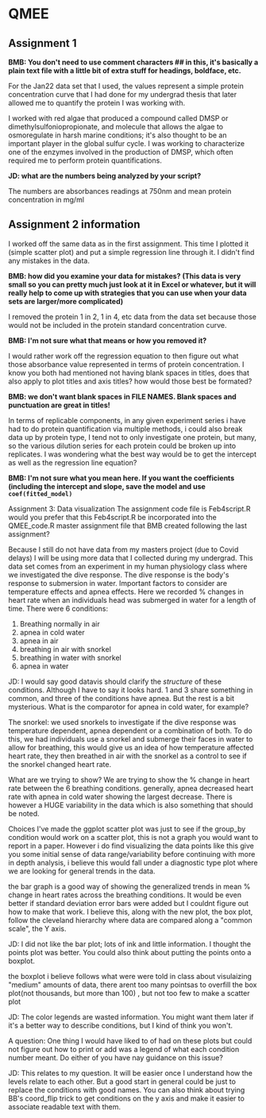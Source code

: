 # QMEE

## Assignment 1

**BMB: You don't need to use comment characters ## in this, it's basically a plain text file with a little bit of extra stuff for headings, boldface, etc.**

For the Jan22 data set that I used, the values represent a simple protein concentration curve that I had done for my undergrad thesis that later allowed me to quantify the protein I was working with.

I worked with red algae that produced a compound called DMSP or dimethylsulfoniopropionate, and molecule that allows the algae to osmoregulate in harsh marine conditions; it's also thought to be an important player in the global sulfur cycle. I was working to characterize one of the enzymes involved in the production of DMSP, which often required me to perform protein quantifications.

**JD: what are the numbers being analyzed by your script?**

The numbers are absorbances readings at 750nm and mean protein concentration in mg/ml

## Assignment 2 information

I worked off the same data as in the first assignment. This time I plotted it (simple scatter plot) and put a simple regression line through it. I didn't find any mistakes in the data. 

**BMB: how did you examine your data for mistakes? (This data is very small so you can pretty much just look at it in Excel or whatever, but it will really help to come up with strategies that you can use when your data sets are larger/more complicated)**

I removed the protein 1 in 2, 1 in 4, etc data from the data set because those would not be included in the protein standard concentration curve.

**BMB: I'm not sure what that means or how you removed it?**

I would rather work off the regression equation to then figure out what those absorbance value represented in terms of protein concentration. I know you both had mentioned not having blank spaces in titles, does that also apply to plot titles and axis titles? how would those best be formated?

**BMB: we don't want blank spaces in FILE NAMES. Blank spaces and punctuation are great in titles!**

In terms of replicable components, in any given experiment series i have had to do protein quantification via multiple methods, i could also break data up by protein type, I tend not to only investigate one protein, but many, so the various dilution series for each protein could be broken up into replicates. 
I was wondering what the best way would be to get the intercept as well as the regression line equation?

**BMB: I'm not sure what you mean here. If you want the coefficients (including the intercept and slope, save the model and use `coef(fitted_model)`**


Assignment 3: Data visualization 
The assignment code file is Feb4script.R
  would you prefer that this Feb4script.R be incorporated into the QMEE_code.R master assignment file that BMB created following the last assignment?

Because I still do not have data from my masters project (due to Covid delays) I will be using more data that I collected during my undergrad. This data set comes from an experiment in my human physiology class where we investigated the dive response. The dive response is the body's response to submersion in water. Important factors to consider are temperature effects and apnea effects.  Here we recorded % changes in heart rate when an individuals head was submerged in water for a length of time. There were 6 conditions: 

1. Breathing normally in air
2. apnea in cold water
3. apnea in air 
4. breathing in air with snorkel 
5. breathing in water with snorkel
6. apnea in water

JD: I would say good datavis should clarify the _structure_ of these conditions. Although I have to say it looks hard. 1 and 3 share something in common, and three of the conditions have apnea. But the rest is a bit mysterious. What is the comparotor for apnea in cold water, for example?

The snorkel: we used snorkels to investigate if the dive response was temperature dependent, apnea dependent or a combination of both. To do this, we had individuals use a snorkel and submerge their faces in water to allow for breathing, this would give us an idea of how temperature affected heart rate, they then breathed in air with the snorkel as a control to see if the snorkel changed heart rate. 

What are we trying to show? We are trying to show the % change in heart rate between the 6 breathing conditions. generally, apnea decreased heart rate with apnea in cold water showing the largest decrease. There is however a HUGE variability in the data which is also something that should be noted.

Choices I've made
  the ggplot scatter plot was just to see if the group_by condition would work on a scatter plot, this is not a graph you would want to report in a paper. However i do find visualizing the data points like this give you some initial sense of data range/variability before continuing with more in depth analysis, i believe this would fall under a diagnostic type plot where we are looking for general trends in the data. 
  
  the bar graph is a good way of showing the generalized trends in mean % change in heart rates across the breathing conditions. It would be even better if standard deviation error bars were added but I couldnt figure out how to make that work. I believe this, along with the new plot, the box plot, follow the cleveland hierarchy where data are compared along a "common scale", the Y axis. 

JD: I did not like the bar plot; lots of ink and little information. I thought the points plot was better. You could also think about putting the points onto a boxplot.
  
  the boxplot i believe follows what were were told in class about visulaizing "medium" amounts of data, there arent too many pointsas to overfill the box plot(not thousands, but more than 100) , but not too few to make a scatter plot 

JD: The color legends are wasted information. You might want them later if it's a better way to describe conditions, but I kind of think you won't.
  
A question: One thing I would have liked to of had on these plots but could not figure out how to print or add was a legend of what each condition number meant. Do either of you have nay guidance on this issue? 

JD: This relates to my question. It will be easier once I understand how the levels relate to each other. But a good start in general could be just to replace the conditions with good names. You can also think about trying BB's coord_flip trick to get conditions on the y axis and make it easier to associate readable text with them.
